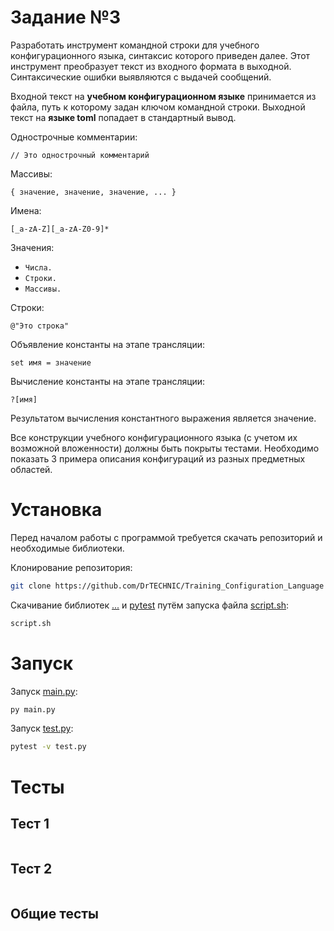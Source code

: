 # **Задание №3**
Разработать инструмент командной строки для учебного конфигурационного языка, синтаксис которого приведен далее. Этот инструмент преобразует текст из входного формата в выходной. Синтаксические ошибки выявляются с выдачей сообщений.

Входной текст на **учебном конфигурационном языке** принимается из файла, путь к которому задан ключом командной строки. Выходной текст на **языке toml** попадает в стандартный вывод.

Однострочные комментарии:

```// Это однострочный комментарий```

Массивы:

```{ значение, значение, значение, ... }```

Имена:

```[_a-zA-Z][_a-zA-Z0-9]*```

Значения:
- ```Числа.```
- ```Строки.```
- ```Массивы.```

Строки:

```@"Это строка"```

Объявление константы на этапе трансляции:

```set имя = значение```

Вычисление константы на этапе трансляции:

```?[имя]```

Результатом вычисления константного выражения является значение.

Все конструкции учебного конфигурационного языка (с учетом их возможной вложенности) должны быть покрыты тестами. Необходимо показать 3 примера описания конфигураций из разных предметных областей.

# Установка
Перед началом работы с программой требуется скачать репозиторий и необходимые библиотеки.

Клонирование репозитория:
```Bash
git clone https://github.com/DrTECHNIC/Training_Configuration_Language
```
Скачивание библиотек [...](https://github.com/) и [pytest](https://github.com/pytest-dev/pytest) путём запуска файла [script.sh](https://github.com/DrTECHNIC/Training_Configuration_Language/blob/main/script.sh):
```Bash
script.sh
```
# Запуск


Запуск [main.py](https://github.com/DrTECHNIC/Training_Configuration_Language/blob/main/main.py):
```Bash
py main.py
```
Запуск [test.py](https://github.com/DrTECHNIC/Training_Configuration_Language/blob/main/test.py):
```Bash
pytest -v test.py
```
# Тесты
## Тест 1
![]()
## Тест 2
![]()
## Общие тесты
![]()
